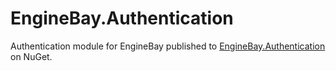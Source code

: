 # EngineBay.Authentication

Authentication module for EngineBay published to [EngineBay.Authentication](https://www.nuget.org/packages/EngineBay.Authentication/) on NuGet.
